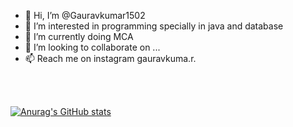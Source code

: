 - 👋 Hi, I’m @Gauravkumar1502
- 👀 I’m interested in programming specially in java and database
- 🌱 I’m currently doing MCA
- 💞️ I’m looking to collaborate on ...
- 📫 Reach me on instagram gauravkuma.r.
<br>
<br>


[![Anurag's GitHub stats](https://github-readme-stats.vercel.app/api?username=Gauravkumar1502)](https://github.com/anuraghazra/github-readme-stats)
<!---
Gauravkumar1502/Gauravkumar1502 is a ✨ special ✨ repository because its `README.md` (this file) appears on your GitHub profile.
You can click the Preview link to take a look at your changes.
--->


<!---

--->
